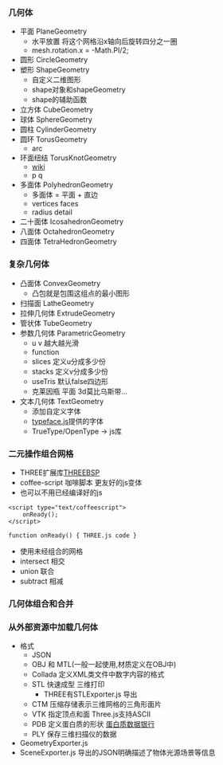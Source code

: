 ### 几何体
+ 平面 PlaneGeometry
    + 水平放置 将这个网格沿x轴向后旋转四分之一圈
    + mesh.rotation.x = -Math.PI/2;
+ 圆形 CircleGeometry
+ 塑形 ShapeGeometry
    + 自定义二维图形
    + shape对象和shapeGeometry
    + shape的辅助函数
+ 立方体 CubeGeometry
+ 球体 SphereGeometry
+ 圆柱 CylinderGeometry
+ 圆环 TorusGeometry
    + arc
+ 环面纽结 TorusKnotGeometry 
    + [wiki](http://en.wikipedia.org/wiki/Torus_knot)
    + p q
+ 多面体 PolyhedronGeometry
    + 多面体 = 平面 + 直边
    + vertices faces
    + radius detail
+ 二十面体 IcosahedronGeometry
+ 八面体 OctahedronGeometry
+ 四面体 TetraHedronGeometry

### 复杂几何体
+ 凸面体 ConvexGeometry
    + 凸包就是包围这组点的最小图形
+ 扫描面 LatheGeometry
+ 拉伸几何体 ExtrudeGeometry
+ 管状体 TubeGeometry
+ 参数几何体 ParametricGeometry
    + u v 越大越光滑
    + function 
    + slices  定义u分成多少份
    + stacks  定义v分成多少份
    + useTris 默认false四边形
    + 克莱因瓶 平面 3d莫比乌斯带...
+ 文本几何体 TextGeometry
    + 添加自定义字体
    + [typeface.js](http://typeface.neocracy.org/)提供的字体
    + TrueType/OpenType → js库

### 二元操作组合网格
+ THREE扩展库[THREEBSP](https://github.com/skalnik.ThreeBSP) 
+ coffee-script 咖啡脚本 更友好的js变体
+ 也可以不用已经编译好的js
```
<script type="text/coffeescript">
    onReady();
</script>

function onReady() { THREE.js code }
```
+ 使用未经组合的网格
+ intersect 相交
+ union 联合
+ subtract 相减

### 几何体组合和合并
### 从外部资源中加载几何体
+ 格式
    + JSON
    + OBJ 和 MTL(一般一起使用,材质定义在OBJ中)
    + Collada 定义XML类文件中数字内容的格式
    + STL 快速成型 三维打印
        + THREE有STLExporter.js 导出
    + CTM  压缩存储表示三维网格的三角形面片
    + VTK 指定顶点和面 Three.js支持ASCII
    + PDB 定义蛋白质的形状 [蛋白质数据银行](http://www.rcsb.org/)
    + PLY 保存三维扫描仪的数据
+ GeometryExporter.js
+ SceneExporter.js 导出的JSON明确描述了物体光源场景等信息

### 


